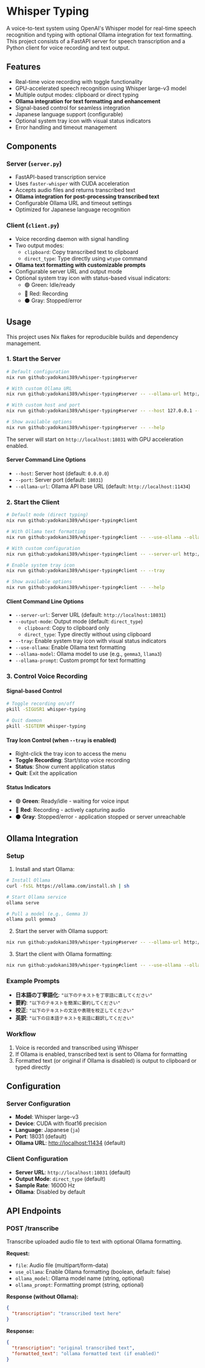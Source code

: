 # Whisper Typing

A voice-to-text system using OpenAI's Whisper model for real-time speech recognition and typing with optional Ollama integration for text formatting. This project consists of a FastAPI server for speech transcription and a Python client for voice recording and text output.

## Features

- Real-time voice recording with toggle functionality
- GPU-accelerated speech recognition using Whisper large-v3 model
- Multiple output modes: clipboard or direct typing
- **Ollama integration for text formatting and enhancement**
- Signal-based control for seamless integration
- Japanese language support (configurable)
- Optional system tray icon with visual status indicators
- Error handling and timeout management

## Components

### Server (`server.py`)

- FastAPI-based transcription service
- Uses `faster-whisper` with CUDA acceleration
- Accepts audio files and returns transcribed text
- **Ollama integration for post-processing transcribed text**
- Configurable Ollama URL and timeout settings
- Optimized for Japanese language recognition

### Client (`client.py`)

- Voice recording daemon with signal handling
- Two output modes:
  - `clipboard`: Copy transcribed text to clipboard
  - `direct_type`: Type directly using `wtype` command
- **Ollama text formatting with customizable prompts**
- Configurable server URL and output mode
- Optional system tray icon with status-based visual indicators:
  - 🟢 Green: Idle/ready
  - 🔴 Red: Recording
  - ⚫ Gray: Stopped/error

## Usage

This project uses Nix flakes for reproducible builds and dependency management.

### 1. Start the Server

```bash
# Default configuration
nix run github:yadokani389/whisper-typing#server

# With custom Ollama URL
nix run github:yadokani389/whisper-typing#server -- --ollama-url http://localhost:11434

# With custom host and port
nix run github:yadokani389/whisper-typing#server -- --host 127.0.0.1 --port 8080

# Show available options
nix run github:yadokani389/whisper-typing#server -- --help
```

The server will start on `http://localhost:18031` with GPU acceleration enabled.

#### Server Command Line Options

- `--host`: Server host (default: `0.0.0.0`)
- `--port`: Server port (default: `18031`)
- `--ollama-url`: Ollama API base URL (default: `http://localhost:11434`)

### 2. Start the Client

```bash
# Default mode (direct typing)
nix run github:yadokani389/whisper-typing#client

# With Ollama text formatting
nix run github:yadokani389/whisper-typing#client -- --use-ollama --ollama-model gemma3 --ollama-prompt "以下のテキストを丁寧語に直してください"

# With custom configuration
nix run github:yadokani389/whisper-typing#client -- --server-url http://localhost:18031 --output-mode clipboard

# Enable system tray icon
nix run github:yadokani389/whisper-typing#client -- --tray

# Show available options
nix run github:yadokani389/whisper-typing#client -- --help
```

#### Client Command Line Options

- `--server-url`: Server URL (default: `http://localhost:18031`)
- `--output-mode`: Output mode (default: `direct_type`)
  - `clipboard`: Copy to clipboard only
  - `direct_type`: Type directly without using clipboard
- `--tray`: Enable system tray icon with visual status indicators
- `--use-ollama`: Enable Ollama text formatting
- `--ollama-model`: Ollama model to use (e.g., `gemma3`, `llama3`)
- `--ollama-prompt`: Custom prompt for text formatting

### 3. Control Voice Recording

#### Signal-based Control

```bash
# Toggle recording on/off
pkill -SIGUSR1 whisper-typing

# Quit daemon
pkill -SIGTERM whisper-typing
```

#### Tray Icon Control (when `--tray` is enabled)

- Right-click the tray icon to access the menu
- **Toggle Recording**: Start/stop voice recording
- **Status**: Show current application status
- **Quit**: Exit the application

#### Status Indicators

- 🟢 **Green**: Ready/idle - waiting for voice input
- 🔴 **Red**: Recording - actively capturing audio
- ⚫ **Gray**: Stopped/error - application stopped or server unreachable

## Ollama Integration

### Setup

1. Install and start Ollama:

```bash
# Install Ollama
curl -fsSL https://ollama.com/install.sh | sh

# Start Ollama service
ollama serve

# Pull a model (e.g., Gemma 3)
ollama pull gemma3
```

2. Start the server with Ollama support:

```bash
nix run github:yadokani389/whisper-typing#server -- --ollama-url http://localhost:11434
```

3. Start the client with Ollama formatting:

```bash
nix run github:yadokani389/whisper-typing#client -- --use-ollama --ollama-model gemma3 --ollama-prompt "以下のテキストを丁寧語に直してください"
```

### Example Prompts

- **日本語の丁寧語化**: `"以下のテキストを丁寧語に直してください"`
- **要約**: `"以下のテキストを簡潔に要約してください"`
- **校正**: `"以下のテキストの文法や表現を校正してください"`
- **英訳**: `"以下の日本語テキストを英語に翻訳してください"`

### Workflow

1. Voice is recorded and transcribed using Whisper
2. If Ollama is enabled, transcribed text is sent to Ollama for formatting
3. Formatted text (or original if Ollama is disabled) is output to clipboard or typed directly

## Configuration

### Server Configuration

- **Model**: Whisper large-v3
- **Device**: CUDA with float16 precision
- **Language**: Japanese (`ja`)
- **Port**: 18031 (default)
- **Ollama URL**: <http://localhost:11434> (default)

### Client Configuration

- **Server URL**: `http://localhost:18031` (default)
- **Output Mode**: `direct_type` (default)
- **Sample Rate**: 16000 Hz
- **Ollama**: Disabled by default

## API Endpoints

### POST /transcribe

Transcribe uploaded audio file to text with optional Ollama formatting.

**Request:**

- `file`: Audio file (multipart/form-data)
- `use_ollama`: Enable Ollama formatting (boolean, default: false)
- `ollama_model`: Ollama model name (string, optional)
- `ollama_prompt`: Formatting prompt (string, optional)

**Response (without Ollama):**

```json
{
  "transcription": "transcribed text here"
}
```

**Response:**

```json
{
  "transcription": "original transcribed text",
  "formatted_text": "ollama formatted text (if enabled)"
}
```
